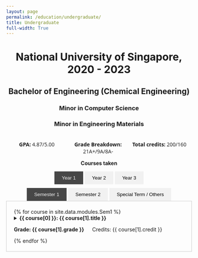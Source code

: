```yaml
---
layout: page
permalink: /education/undergraduate/
title: Undergraduate
full-width: True
---
```


<h1 style="text-align: center;">National University of Singapore, 2020 - 2023</h1>
<h2 style="text-align: center;"> Bachelor of Engineering (Chemical Engineering)</h2>
<h3 style="text-align: center;"> Minor in Computer Science</h3>
<h3 style="text-align: center;"> Minor in Engineering Materials</h3>  
<div class="container">
  <div class=item><b>GPA:</b> 4.87/5.00 </div>
  <div class=item><b>Grade Breakdown:</b> 21A+/9A/8A- </div>
  <div class=item><b>Total credits:</b> 200/160 </div>
</div>

<p style="text-align: center;"><b>Courses taken</b></p>

<div class="tab-container"> 
  <div class="bar">
    <button class="parent_tab selected" onclick="openParentTab(event, 'Year 1')">Year 1</button>
    <button class="parent_tab" onclick="openParentTab(event, 'Year 2')">Year 2</button>
    <button class="parent_tab" onclick="openParentTab(event, 'Year 3')">Year 3</button>
  </div>

  <div id="Year 1" class="child-container">
    <div class="childbar active">
      <button class="child_tab selected" onclick="openChildTab(event, 'sem1')">Semester 1</button>
      <button class="child_tab" onclick="openChildTab(event, 'sem2')">Semester 2</button>
      <button class="child_tab" onclick="openChildTab(event, 'st1')">Special Term / Others</button>
    </div>
    <div id="sem1" class="tabcontent active">
        {% for course in site.data.modules.Sem1 %}
            <details>
            <summary>
                <b>{{ course[0] }}: {{ course[1].title }}</b>
                <p><b>Grade: {{ course[1].grade }}</b> &emsp; Credits: {{ course[1].credit }}</p>
            </summary>
            <p>{{ course[1].description }}</p>
            </details>
        {% endfor %}
    </div>
    <div id="sem2" class="tabcontent">
        {% for course in site.data.modules.Sem2 %}
            <details>
            <summary>
                <b>{{ course[0] }}: {{ course[1].title }}</b>
                <p><b>Grade: {{ course[1].grade }}</b> &emsp; Credits: {{ course[1].credit }}</p>
            </summary>
            <p>{{ course[1].description }}</p>
            </details>
        {% endfor %}
    </div>
    <div id="st1" class="tabcontent child">
        {% for course in site.data.modules.year1st %}
            <details>
            <summary>
                <b>{{ course[0] }}: {{ course[1].title }}</b>
                {% if course[0] == "EG1311" %}
                <p><i>Done as Advanced Placement Credits (APC)</i></p>
                {% endif %}
                <p><b>Grade: {{ course[1].grade }}</b> &emsp; Credits: {{ course[1].credit }}</p>
            </summary>
            <p>{{ course[1].description }}</p>
            </details>
        {% endfor %}
        <details>
            <summary>
            <b>PV1x: Solar Energy: Photovoltaic (PV) Energy Conversion</b>
            <p><i>Done as Design your Own Module (DYOM)</i></p>
            <p><b>Grade: CS</b> &emsp; Credits: 5 &emsp;<a href="https://courses.edx.org/certificates/8ec3c2b8e37a41aea3c3240abd798e1e">Certificate</a></p>
            </summary>
            <p>The key factor in getting more efficient and cheaper solar energy panels is the advance in the development of photovoltaic cells. In this course, you will learn how photovoltaic cells convert solar energy into usable electricity. You will also discover how to tackle potential loss mechanisms in solar cells. By understanding the semiconductor physics and optics involved, you will develop in-depth knowledge of how a photovoltaic cell works under different conditions. You will learn how to model all aspects of a working solar cell. For engineers and scientists working in the photovoltaic industry, this course is an absolute must to understand the opportunities for solar cell innovation.</p>
        </details>

        <details>
            <summary>
            <b>PV2x: Solar Energy: Photovoltaic (PV) Technologies</b>
            <p><i>Done as Design your Own Module (DYOM)</i></p>
            <p><b>Grade: CS</b> &emsp; Credits: 3 &emsp;<a href="https://courses.edx.org/certificates/49b58a1d11fd41a8a8e2b7e244658cc6">Certificate</a></p>
            </summary>
            <p>The technologies used to produce solar cells and photovoltaic modules are advancing to deliver highly efficient and flexible solar panels. In this course you will explore the main PV technologies in the current market. You will gain in-depth knowledge about crystalline silicon based solar cells (90% market share) as well as other up and coming technologies like CdTe, CIGS and Perovskites. This course provides answers to the questions: How are solar cells made from raw materials? Which technologies have the potential to be the major players for different applications in the future? What different techniques are used for the processing and characterization of the various PV technologies?</p>
        </details>
    </div>

  </div>

  <div id="Year 2" class="child-container">
    <div class="childbar">
      <button class="child_tab selected" onclick="openChildTab(event, 'sem3')">Semester 1</button>
      <button class="child_tab" onclick="openChildTab(event, 'sem4')">Semester 2</button>
      <button class="child_tab" onclick="openChildTab(event, 'st2')">Special Term / Others</button>
    </div>
    <div id="sem3" class="tabcontent">
        {% for course in site.data.modules.Sem3 %}
            <details>
            <summary>
                <b>{{ course[0] }}: {{ course[1].title }}</b>
                <p><b>Grade: {{ course[1].grade }}</b> &emsp; Credits: {{ course[1].credit }}</p>
            </summary>
            <p>{{ course[1].description }}</p>
            </details>
        {% endfor %}
    </div>
    <div id="sem4" class="tabcontent">
        {% for course in site.data.modules.Sem4 %}
            <details>
            <summary>
                <b>{{ course[0] }}: {{ course[1].title }}</b>
                {% if course[0] == "EG2605" %}
                <p><i>Research under Assistant Professor He Qian's group</i></p>
                {% endif %}
                <p><b>Grade: {{ course[1].grade }}</b> &emsp; Credits: {{ course[1].credit }}</p>
            </summary>
            <p>{{ course[1].description }}</p>
            </details>
        {% endfor %}
    </div>
    <div id="st2" class="tabcontent">
        {% for course in site.data.modules.year2st %}
            <details>
            <summary>
                <b>{{ course[0] }}: {{ course[1].title }}</b>
                {% if course[0] == "EG2701A" %}
                <p><i>Research under Assistant Professor Pieremanuele Canepa's group</i></p>
                {% endif %}
                <p><b>Grade: {{ course[1].grade }}</b> &emsp; Credits: {{ course[1].credit }}</p>
            </summary>
            <p>{{ course[1].description }}</p>
            </details>
        {% endfor %}
        <details>
            <summary>
            <b>IWC207: Statistics</b>
            <p><i>Done in Korea University (Winter School)</i></p>
            <p><b>Grade: A+</b> &emsp; Credits: 4 </p>
            </summary>
            <p>This course provides a broad introduction to statistical practice and data analysis techniques. It aims to equip students with a basic understanding of statistics, so that they can employ appropriate methods of analysis in various circumstances. The techniques learnt are widely used in the sciences, social sciences, business and many other fields of study. Topics covered include collecting data, getting information from data, data manipulation, statistical inference, regression and analysis of categorical data.</p>
        </details>
    </div>

  </div>

  <div id="Year 3" class="child-container">
    <div class="childbar">
      <button class="child_tab selected" onclick="openChildTab(event, 'sem5')">Semester 1</button>
      <button class="child_tab" onclick="openChildTab(event, 'sem6')">Semester 2</button>
    </div>
    <div id="sem5" class="tabcontent">
    {% for course in site.data.modules.Sem5 %}
        <details>
        <summary>
            <b>{{ course[0] }}: {{ course[1].title }}</b>
            {% if course[0] == "EG3611A" %}
            <p><i>Research intern in the Agency for Science, Technology and Research (A*STAR)</i></p>
            {% endif %}
            <p><b>Grade: {{ course[1].grade }}</b> &emsp; Credits: {{ course[1].credit }}</p>
        </summary>
        <p>{{ course[1].description }}</p>
        </details>
    {% endfor %}
    </div>
    <div id="sem6" class="tabcontent">
    {% for course in site.data.modules.Sem6 %}
        <details>
        <summary>
            <b>{{ course[0] }}: {{ course[1].title }}</b>
            {% if course[0] == "CN4118" %}
            <p><i>Research under Professor Karimi's group</i></p>
            {% endif %}
            <p><b>Grade: {{ course[1].grade }}</b> &emsp; Credits: {{ course[1].credit }}</p>
        </summary>
        <p>{{ course[1].description }}</p>
        </details>
    {% endfor %}
    </div>
  </div>
</div>

<script>
  function openParentTab(evt, year) {
    var i, x, tablinks;
    x = document.getElementsByClassName("child-container");
    for (i = 0; i < x.length; i++) {
      x[i].style.display = "none";
    }
    x = document.getElementsByClassName("parent_tab");
    for (i = 0; i < x.length; i++) {
      x[i].className = x[i].className.replace(" selected", "");
    }
    to_show = document.getElementById(year)
    to_show.style.display = "block"
    childbar = to_show.firstElementChild
    childbar.style.display = "block";
    childbar.firstElementChild.click()
    evt.currentTarget.className += " selected";
  }

  function openChildTab(evt, sem) {
    var i, x, tablinks;
    x = document.getElementsByClassName("tabcontent");
    for (i = 0; i < x.length; i++) {
      x[i].style.display = "none";
    }
    x = document.getElementsByClassName("child_tab");
    for (i = 0; i < x.length; i++) {
      x[i].className = x[i].className.replace(" selected", "");
    }
    to_show = document.getElementById(sem)
    to_show.style.display = "block"
    evt.currentTarget.className += " selected";
  }
</script>

<style>
.container {
  display: grid;
  text-align: center;
  padding-top: 20px;
  font-family: 'Open Sans';
}

@media screen and (min-width:700px) {
  .container {
  grid-template-columns: 33% 33% 33%
  }
}

.tab-container {
  border: None;
  padding: 0px;
  align-items: center;
  text-align: center;
  }

.tabcontent {
  display: none;
  text-align: left;
  border: 1px solid #ccc;
  padding: 20px;
}

.childbar {
  display: none;
}

.bar {
  align-items: center;
}

button {
  background-color: #f1f1f1;
  border: none;
  padding: 10px 20px;
  cursor: pointer;
  transition: background-color 0.3s;
}

.selected {
  background-color: #474747;
  color: #f1f1f1;
}

.active {
  display: block;
}

.bar {
  display: inline-block;
  margin-bottom: 10px;
}

</style>